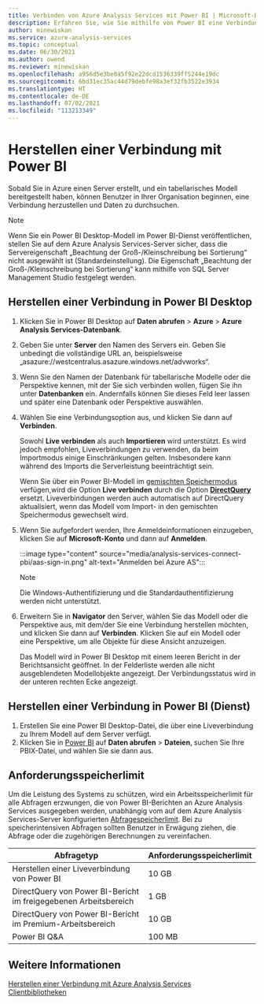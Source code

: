 ```yaml
---
title: Verbinden von Azure Analysis Services mit Power BI | Microsoft-Dokumentation
description: Erfahren Sie, wie Sie mithilfe von Power BI eine Verbindung mit einem Azure Analysis Services-Server herstellen. Nachdem die Verbindung hergestellt ist, können die Benutzer die Modelldaten untersuchen.
author: minewiskan
ms.service: azure-analysis-services
ms.topic: conceptual
ms.date: 06/30/2021
ms.author: owend
ms.reviewer: minewiskan
ms.openlocfilehash: a956d5e3be0a5f92e22dcd1536339ff5244e19dc
ms.sourcegitcommit: 6bd31ec35ac44d79debfe98a3ef32fb3522e3934
ms.translationtype: HT
ms.contentlocale: de-DE
ms.lasthandoff: 07/02/2021
ms.locfileid: "113213349"
---
```

# <a name="connect-with-power-bi"></a>Herstellen einer Verbindung mit Power BI

Sobald Sie in Azure einen Server erstellt, und ein tabellarisches Modell bereitgestellt haben, können Benutzer in Ihrer Organisation beginnen, eine Verbindung herzustellen und Daten zu durchsuchen. 

> [!NOTE]
> Wenn Sie ein Power BI Desktop-Modell im Power BI-Dienst veröffentlichen, stellen Sie auf dem Azure Analysis Services-Server sicher, dass die Servereigenschaft „Beachtung der Groß-/Kleinschreibung bei Sortierung“ nicht ausgewählt ist (Standardeinstellung). Die Eigenschaft „Beachtung der Groß-/Kleinschreibung bei Sortierung“ kann mithilfe von SQL Server Management Studio festgelegt werden.
> 
> 
  
## <a name="connect-in-power-bi-desktop"></a>Herstellen einer Verbindung in Power BI Desktop

1. Klicken Sie in Power BI Desktop auf **Daten abrufen** > **Azure** > **Azure Analysis Services-Datenbank**.

2. Geben Sie unter **Server** den Namen des Servers ein. Geben Sie unbedingt die vollständige URL an, beispielsweise „asazure://westcentralus.asazure.windows.net/advworks“.

3. Wenn Sie den Namen der Datenbank für tabellarische Modelle oder die Perspektive kennen, mit der Sie sich verbinden wollen, fügen Sie ihn unter **Datenbanken** ein. Andernfalls können Sie dieses Feld leer lassen und später eine Datenbank oder Perspektive auswählen.

4. Wählen Sie eine Verbindungsoption aus, und klicken Sie dann auf **Verbinden**. 

    Sowohl **Live verbinden** als auch **Importieren** wird unterstützt. Es wird jedoch empfohlen, Liveverbindungen zu verwenden, da beim Importmodus einige Einschränkungen gelten. Insbesondere kann während des Imports die Serverleistung beeinträchtigt sein.
    
    Wenn Sie über ein Power BI-Modell im [gemischten Speichermodus](/power-bi/transform-model/desktop-composite-models) verfügen,wird die Option **Live verbinden** durch die Option **[DirectQuery](/power-bi/connect-data/desktop-directquery-datasets-azure-analysis-services)** ersetzt. Liveverbindungen werden auch automatisch auf DirectQuery aktualisiert, wenn das Modell vom Import- in den gemischten Speichermodus gewechselt wird.

5. Wenn Sie aufgefordert werden, Ihre Anmeldeinformationen einzugeben, klicken Sie auf **Microsoft-Konto** und dann auf **Anmelden**. 

    :::image type="content" source="media/analysis-services-connect-pbi/aas-sign-in.png" alt-text="Anmelden bei Azure AS":::

   > [!NOTE]
   > Die Windows-Authentifizierung und die Standardauthentifizierung werden nicht unterstützt. 

6. Erweitern Sie in **Navigator** den Server, wählen Sie das Modell oder die Perspektive aus, mit dem/der Sie eine Verbindung herstellen möchten, und klicken Sie dann auf **Verbinden**. Klicken Sie auf ein Modell oder eine Perspektive, um alle Objekte für diese Ansicht anzuzeigen.

    Das Modell wird in Power BI Desktop mit einem leeren Bericht in der Berichtsansicht geöffnet. In der Felderliste werden alle nicht ausgeblendeten Modellobjekte angezeigt. Der Verbindungsstatus wird in der unteren rechten Ecke angezeigt.

## <a name="connect-in-power-bi-service"></a>Herstellen einer Verbindung in Power BI (Dienst)

1. Erstellen Sie eine Power BI Desktop-Datei, die über eine Liveverbindung zu Ihrem Modell auf dem Server verfügt.
2. Klicken Sie in [Power BI](https://powerbi.microsoft.com) auf **Daten abrufen** > **Dateien**, suchen Sie Ihre PBIX-Datei, und wählen Sie sie dann aus.

## <a name="request-memory-limit"></a>Anforderungsspeicherlimit

Um die Leistung des Systems zu schützen, wird ein Arbeitsspeicherlimit für alle Abfragen erzwungen, die von Power BI-Berichten an Azure Analysis Services ausgegeben werden, unabhängig vom auf dem Azure Analysis Services-Server konfigurierten [Abfragespeicherlimit](/analysis-services/server-properties/memory-properties?view=azure-analysis-services-current&preserve-view=true). Bei zu speicherintensiven Abfragen sollten Benutzer in Erwägung ziehen, die Abfrage oder die zugehörigen Berechnungen zu vereinfachen.

|Abfragetyp| Anforderungsspeicherlimit |
|-----------------------------------------------------------|----------------------|
| Herstellen einer Liveverbindung von Power BI                            | 10 GB  |
| DirectQuery von Power BI-Bericht im freigegebenen Arbeitsbereich  | 1 GB   |
| DirectQuery von Power BI-Bericht im Premium-Arbeitsbereich | 10 GB  |
| Power BI Q&A | 100 MB |

## <a name="see-also"></a>Weitere Informationen
[Herstellen einer Verbindung mit Azure Analysis Services](analysis-services-connect.md)   
[Clientbibliotheken](/analysis-services/client-libraries?view=azure-analysis-services-current&preserve-view=true)
